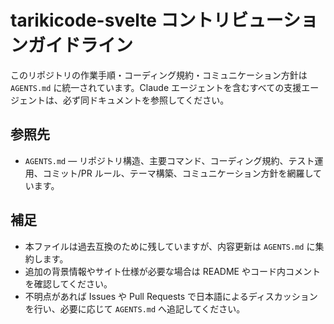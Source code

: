 # tarikicode-svelte コントリビューションガイドライン

このリポジトリの作業手順・コーディング規約・コミュニケーション方針は `AGENTS.md` に統一されています。Claude エージェントを含むすべての支援エージェントは、必ず同ドキュメントを参照してください。

## 参照先

- `AGENTS.md` — リポジトリ構造、主要コマンド、コーディング規約、テスト運用、コミット/PR ルール、テーマ構築、コミュニケーション方針を網羅しています。

## 補足

- 本ファイルは過去互換のために残していますが、内容更新は `AGENTS.md` に集約します。
- 追加の背景情報やサイト仕様が必要な場合は README やコード内コメントを確認してください。
- 不明点があれば Issues や Pull Requests で日本語によるディスカッションを行い、必要に応じて `AGENTS.md` へ追記してください。
